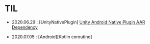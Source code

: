 # TIL

- 2020.06.29 : [UnityNativePlugin]
[Unity Android Native Plugin AAR Dependency](https://github.com/superbderrick/TIL/blob/master/UnityNativePlugin/UnityAARDefendecy.md)

- 2020.07.05 : [Android][Kotlin coroutine]






